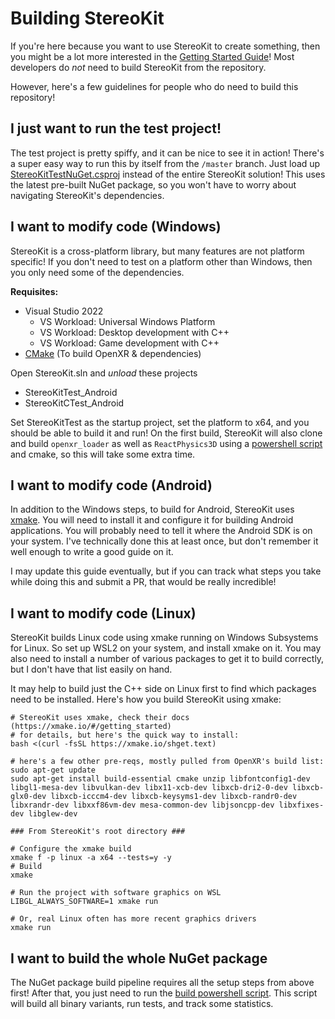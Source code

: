 # Building StereoKit

If you're here because you want to use StereoKit to create something, then you might be a lot more interested in the [Getting Started Guide](https://stereokit.net/Pages/Guides/Getting-Started.html)! Most developers do _not_ need to build StereoKit from the repository.

However, here's a few guidelines for people who do need to build this repository!

## I just want to run the test project!

The test project is pretty spiffy, and it can be nice to see it in action! There's a super easy way to run this by itself from the `/master` branch. Just load up [StereoKitTestNuGet.csproj](https://github.com/maluoi/StereoKit/blob/master/Examples/StereoKitTest/StereoKitTestNuGet.csproj) instead of the entire StereoKit solution! This uses the latest pre-built NuGet package, so you won't have to worry about navigating StereoKit's dependencies.

## I want to modify code (Windows)

StereoKit is a cross-platform library, but many features are not platform specific! If you don't need to test on a platform other than Windows, then you only need some of the dependencies.

**Requisites:**
- Visual Studio 2022
    - VS Workload: Universal Windows Platform
    - VS Workload: Desktop development with C++
    - VS Workload: Game development with C++
- [CMake](https://cmake.org) (To build OpenXR & dependencies)

Open StereoKit.sln and _unload_ these projects
- StereoKitTest_Android
- StereoKitCTest_Android

Set StereoKitTest as the startup project, set the platform to x64, and you should be able to build it and run! On the first build, StereoKit will also clone and build `openxr_loader` as well as `ReactPhysics3D` using a [powershell script](https://github.com/maluoi/StereoKit/blob/master/Tools/Update-OpenXR.ps1) and cmake, so this will take some extra time.

## I want to modify code (Android)

In addition to the Windows steps, to build for Android, StereoKit uses [xmake](https://xmake.io/). You will need to install it and configure it for building Android applications. You will probably need to tell it where the Android SDK is on your system. I've technically done this at least once, but don't remember it well enough to write a good guide on it.

I may update this guide eventually, but if you can track what steps you take while doing this and submit a PR, that would be really incredible!

## I want to modify code (Linux)

StereoKit builds Linux code using xmake running on Windows Subsystems for Linux. So set up WSL2 on your system, and install xmake on it. You may also need to install a number of various packages to get it to build correctly, but I don't have that list easily on hand.

It may help to build just the C++ side on Linux first to find which packages need to be installed. Here's how you build StereoKit using xmake:

```
# StereoKit uses xmake, check their docs (https://xmake.io/#/getting_started)
# for details, but here's the quick way to install:
bash <(curl -fsSL https://xmake.io/shget.text)

# here's a few other pre-reqs, mostly pulled from OpenXR's build list:
sudo apt-get update
sudo apt-get install build-essential cmake unzip libfontconfig1-dev libgl1-mesa-dev libvulkan-dev libx11-xcb-dev libxcb-dri2-0-dev libxcb-glx0-dev libxcb-icccm4-dev libxcb-keysyms1-dev libxcb-randr0-dev libxrandr-dev libxxf86vm-dev mesa-common-dev libjsoncpp-dev libxfixes-dev libglew-dev

### From StereoKit's root directory ###

# Configure the xmake build
xmake f -p linux -a x64 --tests=y -y
# Build
xmake

# Run the project with software graphics on WSL
LIBGL_ALWAYS_SOFTWARE=1 xmake run

# Or, real Linux often has more recent graphics drivers
xmake run
```

## I want to build the whole NuGet package

The NuGet package build pipeline requires all the setup steps from above first! After that, you just need to run the [build powershell script](https://github.com/maluoi/StereoKit/blob/master/Build-Nuget.ps1). This script will build all binary variants, run tests, and track some statistics.
